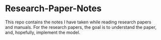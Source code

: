 # Research-Paper-Notes
This repo contains the notes I have taken while reading research papers and manuals. For the research papers, the goal is to understand the paper, and, hopefully, implement the model. 
